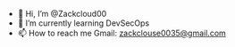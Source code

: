 - 👋 Hi, I’m @Zackcloud00
- 🌱 I’m currently learning DevSecOps
- 📫 How to reach me Gmail: zackclouse0035@gmail.com

<!---
Zackcloud00/Zackcloud00 is a ✨ special ✨ repository because its `README.md` (this file) appears on your GitHub profile.
You can click the Preview link to take a look at your changes.
--->
